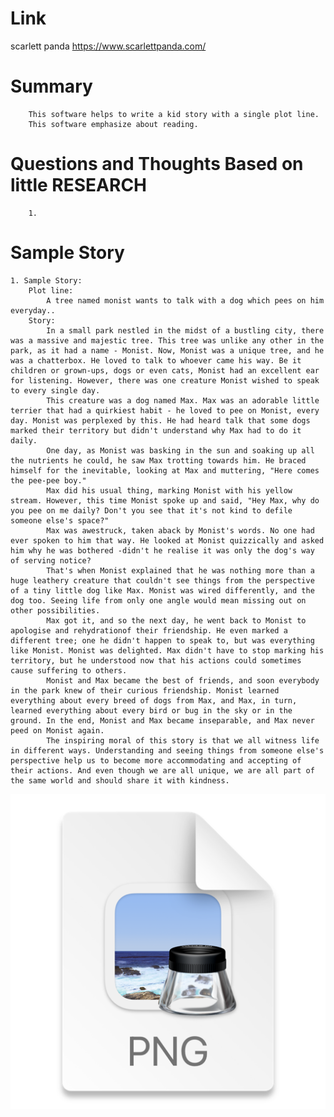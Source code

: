Link
===============
<p>

scarlett panda
https://www.scarlettpanda.com/

</p>

Summary
===============
        This software helps to write a kid story with a single plot line. 
        This software emphasize about reading. 


Questions and Thoughts Based on little RESEARCH
===============
        1. 






Sample Story
===============
    1. Sample Story:
        Plot line: 
            A tree named monist wants to talk with a dog which pees on him everyday..
        Story:
            In a small park nestled in the midst of a bustling city, there was a massive and majestic tree. This tree was unlike any other in the park, as it had a name - Monist. Now, Monist was a unique tree, and he was a chatterbox. He loved to talk to whoever came his way. Be it children or grown-ups, dogs or even cats, Monist had an excellent ear for listening. However, there was one creature Monist wished to speak to every single day.
            This creature was a dog named Max. Max was an adorable little terrier that had a quirkiest habit - he loved to pee on Monist, every day. Monist was perplexed by this. He had heard talk that some dogs marked their territory but didn't understand why Max had to do it daily.
            One day, as Monist was basking in the sun and soaking up all the nutrients he could, he saw Max trotting towards him. He braced himself for the inevitable, looking at Max and muttering, "Here comes the pee-pee boy."
            Max did his usual thing, marking Monist with his yellow stream. However, this time Monist spoke up and said, "Hey Max, why do you pee on me daily? Don't you see that it's not kind to defile someone else's space?"
            Max was awestruck, taken aback by Monist's words. No one had ever spoken to him that way. He looked at Monist quizzically and asked him why he was bothered -didn't he realise it was only the dog's way of serving notice?
            That's when Monist explained that he was nothing more than a huge leathery creature that couldn't see things from the perspective of a tiny little dog like Max. Monist was wired differently, and the dog too. Seeing life from only one angle would mean missing out on other possibilities.
            Max got it, and so the next day, he went back to Monist to apologise and rehydrationof their friendship. He even marked a different tree; one he didn't happen to speak to, but was everything like Monist. Monist was delighted. Max didn't have to stop marking his territory, but he understood now that his actions could sometimes cause suffering to others.
            Monist and Max became the best of friends, and soon everybody in the park knew of their curious friendship. Monist learned everything about every breed of dogs from Max, and Max, in turn, learned everything about every bird or bug in the sky or in the ground. In the end, Monist and Max became inseparable, and Max never peed on Monist again.
            The inspiring moral of this story is that we all witness life in different ways. Understanding and seeing things from someone else's perspective help us to become more accommodating and accepting of their actions. And even though we are all unique, we are all part of the same world and should share it with kindness.


![img.png](img.png)